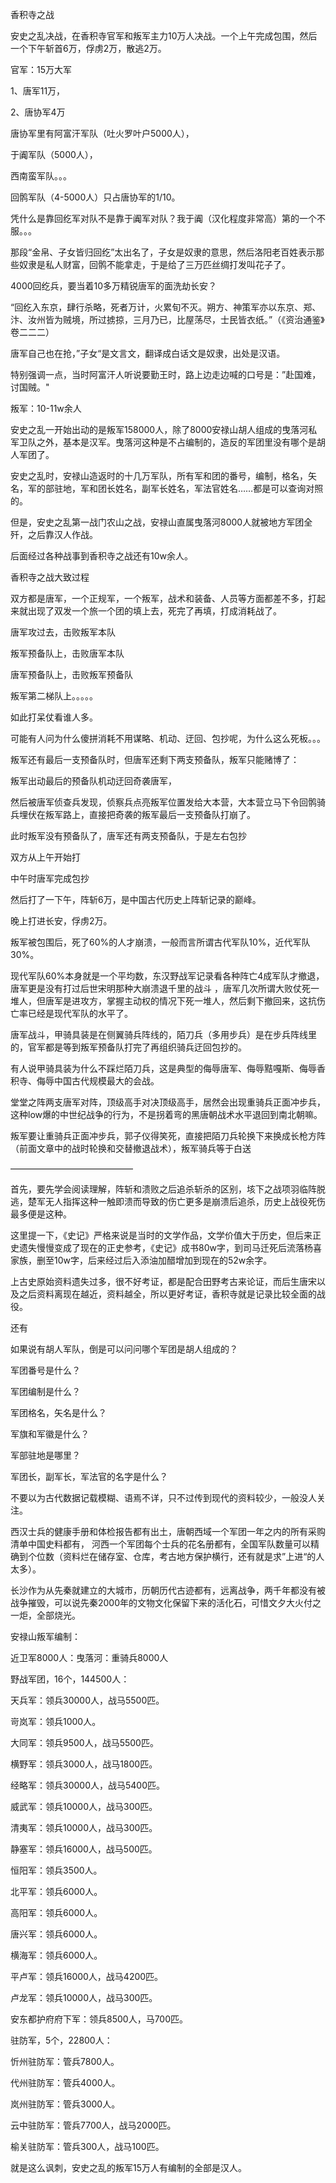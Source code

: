 香积寺之战

安史之乱决战，在香积寺官军和叛军主力10万人决战。一个上午完成包围，然后一个下午斩首6万，俘虏2万，散逃2万。



官军：15万大军

1、唐军11万，

2、唐协军4万

唐协军里有阿富汗军队（吐火罗叶户5000人），

于阗军队（5000人），

西南蛮军队。。。

回鹘军队（4-5000人）只占唐协军的1/10。

凭什么是靠回纥军对队不是靠于阗军对队？我于阗（汉化程度非常高）第的一个不服。。。

那段“金帛、子女皆归回纥”太出名了，子女是奴隶的意思，然后洛阳老百姓表示那些奴隶是私人财富，回鹘不能拿走，于是给了三万匹丝绸打发叫花子了。

4000回纥兵，要当着10多万精锐唐军的面洗劫长安？

“回纥入东京，肆行杀略，死者万计，火累旬不灭。朔方、神策军亦以东京、郑、汴、汝州皆为贼境，所过掳掠，三月乃已，比屋荡尽，士民皆衣纸。”（《资治通鉴》卷二二二）

唐军自己也在抢，”子女“是文言文，翻译成白话文是奴隶，出处是汉语。

特别强调一点，当时阿富汗人听说要勤王时，路上边走边喊的口号是：”赴国难，讨国贼。"



叛军：10-11w余人

安史之乱一开始出动的是叛军158000人，除了8000安禄山胡人组成的曳落河私军卫队之外，基本是汉军。曳落河这种是不占编制的，造反的军团里没有哪个是胡人军团了。

安史之乱时，安禄山造返时的十几万军队，所有军和团的番号，编制，格名，矢名，军的部驻地，军和团长姓名，副军长姓名，军法官姓名……都是可以查询对照的。

但是，安史之乱第一战门农山之战，安禄山直属曳落河8000人就被地方军团全歼，之后靠汉人作战。

后面经过各种战事到香积寺之战还有10w余人。



香积寺之战大致过程

双方都是唐军，一个正规军，一个叛军，战术和装备、人员等方面都差不多，打起来就出现了双发一个旅一个团的填上去，死完了再填，打成消耗战了。

唐军攻过去，击败叛军本队

叛军预备队上，击败唐军本队

唐军预备队上，击败叛军预备队

叛军第二梯队上。。。。。

如此打呆仗看谁人多。



可能有人问为什么傻拼消耗不用谋略、机动、迂回、包抄呢，为什么这么死板。。。

叛军还有最后一支预备队时，但唐军还剩下两支预备队，叛军只能赌博了：

叛军出动最后的预备队机动迂回奇袭唐军，

然后被唐军侦查兵发现，侦察兵点亮叛军位置发给大本营，大本营立马下令回鹘骑兵埋伏在叛军路上，直接把奇袭的叛军最后一支预备队打崩了。

此时叛军没有预备队了，唐军还有两支预备队，于是左右包抄

双方从上午开始打

中午时唐军完成包抄

然后打了一下午，阵斩6万，是中国古代历史上阵斩记录的巅峰。

晚上打进长安，俘虏2万。



叛军被包围后，死了60%的人才崩溃，一般而言所谓古代军队10%，近代军队30%。

现代军队60%本身就是一个平均数，东汉野战军记录看各种阵亡4成军队才撤退，唐军更是没有打过后世宋明那种大崩溃退千里的战斗 ，唐军几次所谓大败仗死一堆人，但唐军是进攻方，掌握主动权的情况下死一堆人，然后剩下撤回来，这抗伤亡率已经是现代军队的水平了。



唐军战斗，甲骑具装是在侧翼骑兵阵线的，陌刀兵（多用步兵）是在步兵阵线里的，官军都是等到叛军预备队打完了再组织骑兵迂回包抄的。

有人说甲骑具装为什么不踩烂陌刀兵，这是典型的侮辱唐军、侮辱黠嘎斯、侮辱香积寺、侮辱中国古代规模最大的会战。



堂堂之阵两支唐军对阵，顶级高手对决顶级高手，居然会出现重骑兵正面冲步兵，这种low爆的中世纪战争的行为，不是拐着弯的黑唐朝战术水平退回到南北朝嘛。

叛军要让重骑兵正面冲步兵，郭子仪得笑死，直接把陌刀兵轮换下来换成长枪方阵（前面文章中的战时轮换和交替撤退战术），叛军骑兵等于白送





——————————————


首先，要先学会阅读理解，阵斩和溃败之后追杀斩杀的区别，垓下之战项羽临阵脱逃，楚军无人指挥这种一触即溃而导致的伤亡更多是崩溃后追杀，历史上战役死伤最多便是这种。

这里提一下，《史记》严格来说是当时的文学作品，文学价值大于历史，但后来正史遗失慢慢变成了现在的正史参考，《史记》成书80w字，到司马迁死后流落杨喜家族，删至10w字，后来经过后入添油加醋增加到现在的52w余字。

上古史原始资料遗失过多，很不好考证，都是配合田野考古来论证，而后生唐宋以及之后资料离现在越近，资料越全，所以更好考证，香积寺就是记录比较全面的战役。

还有

如果说有胡人军队，倒是可以问问哪个军团是胡人组成的？

军团番号是什么？

军团编制是什么？

军团格名，矢名是什么？

军旗和军徽是什么？

军部驻地是哪里？

军团长，副军长，军法官的名字是什么？

不要以为古代数据记载模糊、语焉不详，只不过传到现代的资料较少，一般没人关注。

西汉士兵的健康手册和体检报告都有出土，唐朝西域一个军团一年之内的所有采购清单中国史料都有，
河西一个军团每个士兵的花名册都有，全国军队数量可以精确到个位数（资料烂在储存室、仓库，考古地方保护横行，还有就是求”上进“的人太多）。

长沙作为从先秦就建立的大城市，历朝历代古迹都有，远离战争，两千年都没有被战争摧毁，可以说先秦2000年的文物文化保留下来的活化石，可惜文夕大火付之一炬，全部烧光。



安禄山叛军编制：

近卫军8000人：曳落河：重骑兵8000人

野战军团，16个，144500人：

天兵军：领兵30000人，战马5500匹。

岢岚军：领兵1000人。

大同军：领兵9500人，战马5500匹。

横野军：领兵3000人，战马1800匹。

经略军：领兵30000人，战马5400匹。

威武军：领兵10000人，战马300匹。

清夷军：领兵10000人，战马300匹。

静塞军：领兵16000人，战马500匹。

恒阳军：领兵3500人。

北平军：领兵6000人。

高阳军：领兵6000人。

唐兴军：领兵6000人。

横海军：领兵6000人。

平卢军：领兵16000人，战马4200匹。

卢龙军：领兵10000人，战马300匹。

安东都护府府下军：领兵8500人，马700匹。



驻防军，5个，22800人：

忻州驻防军：管兵7800人。

代州驻防军：管兵4000人。

岚州驻防军：管兵3000人。

云中驻防军：管兵7700人，战马2000匹。

榆关驻防军：管兵300人，战马100匹。



就是这么讽刺，安史之乱的叛军15万人有编制的全部是汉人。

